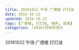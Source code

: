 ```yaml
---
title: 20161022 午场 广德楼 打灯谜
date: 2016-10-22
updated: 2016-10-22
tags: [广德楼, 打灯谜, 相声, 高峰] 
categories: (2016)丙申年场次 
---
```

20161022 午场 广德楼 打灯谜
